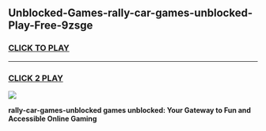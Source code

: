 
## Unblocked-Games-rally-car-games-unblocked-Play-Free-9zsge
<h3>
<a href="https://premium76.site?title=rally-car-games-unblocked&ref=15A">CLICK TO PLAY</a></h3>
<hr>

<h3>
<a href="https://premium76.site?title=rally-car-games-unblocked&ref=15A">CLICK 2 PLAY</a>
  
</h3>

<a href="https://premium76.site?title=rally-car-games-unblocked&ref=15A"><img src="https://clearcache.store/games.png"></a>


**rally-car-games-unblocked games unblocked: Your Gateway to Fun and Accessible Online Gaming**
